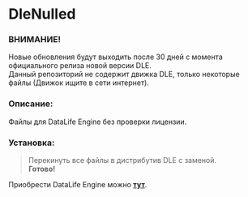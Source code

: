 # DleNulled

### ВНИМАНИЕ!
Новые обновления будут выходить после 30 дней с момента официального релиза новой версии DLE.  
Данный репозиторий не содержит движка DLE, только некоторые файлы (Движок ищите в сети интернет).

### Описание:
Файлы для DataLife Engine без проверки лицензии.

### Установка:
>Перекинуть все файлы в дистрибутив DLE с заменой.  
>**Готово!**

Приобрести DataLife Engine можно **[тут](https://dle-news.ru/ "Ссылка на официальный сайт")**.
